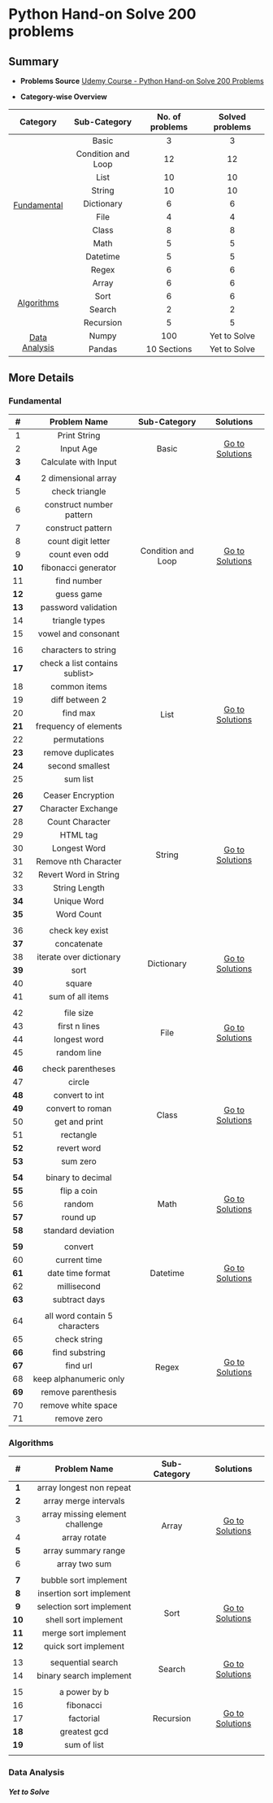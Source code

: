 # Python Hand-on Solve 200 problems


## Summary

- **Problems Source** <a href="https://www.udby.com/course/python-handon/" target="_blank">Udemy Course - Python Hand-on Solve 200 Problems</a>

- **Category-wise Overview**


<table>
    <thead>
        <tr>
            <th>Category</th>
            <th>Sub-Category</th>
            <th>No. of problems</th>
            <th>Solved problems</th>
        </tr>
    </thead>
    <tbody align="center">
        <tr>
            <td rowspan=11><a href="https://github.com/ybg345/python-solved-200-problems#fundamental">Fundamental</a></td>
            <tr>
                <td>Basic</td>
                <td>3</td>
                <td>3</td>
            </tr>
        </tr>
        <tr>
            <td>Condition and Loop</td>
            <td>12</td>
            <td>12</td>
        </tr>
        <tr>
            <td>List</td>
            <td>10</td>
            <td>10</td>
        </tr>
        <tr>
            <td>String</td>
            <td>10</td>
            <td>10</td>
        </tr>
        <tr>
            <td>Dictionary</td>
            <td>6</td>
            <td>6</td>
        </tr>
        <tr>
            <td>File</td>
            <td>4</td>
            <td>4</td>
        </tr>
        <tr>
            <td>Class</td>
            <td>8</td>
            <td>8</td>
        </tr>
        <tr>
            <td>Math</td>
            <td>5</td>
            <td>5</td>
        </tr>
        <tr>
            <td>Datetime</td>
            <td>5</td>
            <td>5</td>
        </tr>
        <tr>
            <td>Regex</td>
            <td>6</td>
            <td>6</td>
        </tr>
        <tr>
            <td rowspan=5><a href="https://github.com/ybg345/python-solved-200-problems#algorithms">Algorithms</a></td>
            <tr>
                <td>Array</td>
                <td>6</td>
                <td>6</td>
            </tr>
        </tr>
        <tr>
            <td>Sort</td>
            <td>6</td>
            <td>6</td>
        </tr>
        <tr>
            <td>Search</td>
            <td>2</td>
            <td>2</td>
        </tr>
        <tr>
            <td>Recursion</td>
            <td>5</td>
            <td>5</td>
        </tr>
        <tr>
            <td rowspan=3><a href="https://github.com/ybg345/python-solved-200-problems#data-analysis">Data Analysis</a></td>
            <tr>
                <td>Numpy</td>
                <td>100</td>
                <td>Yet to Solve</td>
            </tr>
        </tr>
        <tr>
            <td>Pandas</td>
            <td>10 Sections</td>
            <td>Yet to Solve</td>
        </tr>
    </tbody>
</table>



## More Details

### Fundamental

<table>
    <thead>
        <tr>
            <th>#</th>
            <th>Problem Name</th>
            <th>Sub-Category</th>
            <th>Solutions</th>
        </tr>
    </thead>
    <tbody align="center">
        <tr>
            <td>1</td>
            <td>Print String</td>
            <td rowspan=3>Basic</td>
            <td rowspan=3> <a href="https://github.com/ybg345/python-solved-200-problems/blob/master/solutions_by_category/01_basic/01_basic_problems_solutions.ipynb" target="_blank">Go to Solutions</a> </td>
        </tr>
        <tr>
            <td>2</td>
            <td>Input Age</td>
        </tr>
        <tr>
            <td><b>3</b></td>
            <td>Calculate with Input</td>
        </tr>
        <tr>
            <td></td>
            <td></td>
        </tr>
        <tr>
            <td><b>4</b></td>
            <td>2 dimensional array</td>
            <td rowspan=12>Condition and Loop</td>
            <td rowspan=12> <a href="https://github.com/ybg345/python-solved-200-problems/blob/master/solutions_by_category/02_condition%20and%20loop/02_conditions_and_loop_problems_solns.ipynb" target="_blank">Go to Solutions</a> </td>
        </tr>
        <tr>
            <td>5</td>
            <td>check triangle</td>
        </tr>
        <tr>
            <td>6</td>
            <td>construct number pattern</td>
        </tr>
        <tr>
            <td>7</td>
            <td>construct pattern</td>
        </tr>
        <tr>
            <td>8</td>
            <td>count digit letter</td>
        </tr>
        <tr>
            <td>9</td>
            <td>count even odd</td>
        </tr>
        <tr>
            <td><b>10</b></td>
            <td>fibonacci generator</td>
        </tr>
        <tr>
            <td>11</td>
            <td>find number</td>
        </tr>
        <tr>
            <td><b>12</b></td>
            <td>guess game</td>
        </tr>
        <tr>
            <td><b>13</b></td>
            <td>password validation</td>
        </tr>
        <tr>
            <td>14</td>
            <td>triangle types</td>
        </tr>
        <tr>
            <td>15</td>
            <td>vowel and consonant</td>
        </tr>
         <tr>
            <td></td>
            <td></td>
        </tr>
        <tr>
            <td>16</td>
            <td>characters to string</td>
            <td rowspan=10>List</td>
            <td rowspan=10> <a href="" target="_blank">Go to Solutions</a> </td>
        </tr>
        <tr>
            <td><b>17</b></td>
            <td>check a list contains sublist></td>
        </tr>
        <tr>
            <td>18</td>
            <td>common items</td>
        </tr>
        <tr>
            <td>19</td>
            <td>diff between 2</td>
        </tr>
        <tr>
            <td>20</td>
            <td>find max</td>
        </tr>
        <tr>
            <td><b>21</b></td>
            <td>frequency of elements</td>
        </tr>
        <tr>
            <td>22</td>
            <td>permutations</td>
        </tr>
        <tr>
            <td><b>23</b></td>
            <td>remove duplicates</td>
        </tr>
        <tr>
            <td><b>24</b></td>
            <td>second smallest</td>
        </tr>
        <tr>
            <td>25</td>
            <td>sum list</td>
        </tr>
        <tr>
            <td></td>
            <td></td>
        </tr>
        <tr>
            <td><b>26</b></td>
            <td>Ceaser Encryption</td>
            <td rowspan=10>String</td>
            <td rowspan=10> <a href="https://github.com/ybg345/python-solved-200-problems/blob/master/solutions_by_category/04_string/04_string.ipynb" target="_blank">Go to Solutions</a> </td>
        </tr>
        <tr>
            <td><b>27</b></td>
            <td>Character Exchange</td>
        </tr>
        <tr>
            <td>28</td>
            <td>Count Character</td>
        </tr>
        <tr>
            <td>29</td>
            <td>HTML tag</td>
        </tr>
        <tr>
            <td>30</td>
            <td>Longest Word</td>
        </tr>
        <tr>
            <td>31</td>
            <td>Remove nth Character</td>
        </tr>
        <tr>
            <td>32</td>
            <td>Revert Word in String</td>
        </tr>
        <tr>
            <td>33</td>
            <td>String Length</td>
        </tr>
        <tr>
            <td><b>34</b></td>
            <td>Unique Word</td>
        </tr>
        <tr>
            <td><b>35</b></td>
            <td>Word Count</td>
        </tr>
        <tr>
            <td></td>
            <td></td>
        </tr>
        <tr>
            <td>36</td>
            <td>check key exist</td>
            <td rowspan=6>Dictionary</td>
            <td rowspan=6> <a href="https://github.com/ybg345/python-solved-200-problems/blob/master/solutions_by_category/05_dictionary/05_dictionary.ipynb" target="_blank">Go to Solutions</a> </td>
        </tr>
        <tr>
            <td><b>37</b></td>
            <td>concatenate</td>
        </tr>
        <tr>
            <td>38</td>
            <td>iterate over dictionary</td>
        </tr>
        <tr>
            <td><b>39</b></td>
            <td>sort</td>
        </tr>
        <tr>
            <td>40</td>
            <td>square</td>
        </tr>
        <tr>
            <td>41</td>
            <td>sum of all items</td>
        </tr>
        <tr>
            <td></td>
            <td></td>
        </tr>
        <tr>
            <td>42</td>
            <td>file size</td>
            <td rowspan=4>File</td>
            <td rowspan=4> <a href="https://github.com/ybg345/python-solved-200-problems/blob/master/solutions_by_category/06_file/06_file.ipynb" target="_blank">Go to Solutions</a> </td>
        </tr>
        <tr>
            <td>43</td>
            <td>first n lines</td>
        </tr>
        <tr>
            <td>44</td>
            <td>longest word</td>
        </tr>
        <tr>
            <td>45</td>
            <td>random line</td>
        </tr>
        <tr>
            <td></td>
            <td></td>
        </tr>
        <tr>
            <td><b>46</b></td>
            <td>check parentheses</td>
            <td rowspan=8>Class</td>
            <td rowspan=8> <a href="https://github.com/ybg345/python-solved-200-problems/blob/master/solutions_by_category/07_class/07_class.ipynb" target="_blank">Go to Solutions</a> </td>
        </tr>
        <tr>
            <td>47</td>
            <td>circle</td>
        </tr>
        <tr>
            <td><b>48</b></td>
            <td>convert to int</td>
        </tr>
        <tr>
            <td><b>49</b></td>
            <td>convert to roman</td>
        </tr>
        <tr>
            <td>50</td>
            <td>get and print</td>
        </tr>
        <tr>
            <td>51</td>
            <td>rectangle</td>
        </tr>
        <tr>
            <td><b>52</b></td>
            <td>revert word</td>
        </tr>
        <tr>
            <td><b>53</b></td>
            <td>sum zero</td>
        </tr>
        <tr>
            <td></td>
            <td></td>
        </tr>
        <tr>
            <td><b>54</b></td>
            <td>binary to decimal</td>
            <td rowspan=5>Math</td>
            <td rowspan=5> <a href="https://github.com/ybg345/python-solved-200-problems/blob/master/solutions_by_category/08_math/08_math.ipynb" target="_blank">Go to Solutions</a> </td>
        </tr>
        <tr>
            <td><b>55</b></td>
            <td>flip a coin</td>
        </tr>
        <tr>
            <td>56</td>
            <td>random</td>
        </tr>
        <tr>
            <td><b>57</b></td>
            <td>round up</td>
        </tr>
        <tr>
            <td><b>58</b></td>
            <td>standard deviation</td>
        </tr>
        <tr>
            <td></td>
            <td></td>
        </tr>
        <tr>
            <td><b>59</b></td>
            <td>convert</td>
            <td rowspan=5>Datetime</td>
            <td rowspan=5> <a href="https://github.com/ybg345/python-solved-200-problems/blob/master/solutions_by_category/09_datetime/09_datetime.ipynb" target="_blank">Go to Solutions</a> </td>
        </tr>
        <tr>
            <td>60</td>
            <td>current time</td>
        </tr>
        <tr>
            <td><b>61</b></td>
            <td>date time format</td>
        </tr>
        <tr>
            <td>62</td>
            <td>millisecond</td>
        </tr>
        <tr>
            <td><b>63</b></td>
            <td>subtract days</td>
        </tr>
        <tr>
            <td></td>
            <td></td>
        </tr>
        <tr>
            <td>64</td>
            <td>all word contain 5 characters</td>
            <td rowspan=8>Regex</td>
            <td rowspan=8> <a href="https://github.com/ybg345/python-solved-200-problems/blob/master/solutions_by_category/10_regex/10_regex.ipynb" target="_blank">Go to Solutions</a> </td>
        </tr>
        <tr>
            <td>65</td>
            <td>check string</td>
        </tr>
        <tr>
            <td><b>66</b></td>
            <td>find substring</td>
        </tr>
        <tr>
            <td><b>67</b></td>
            <td>find url</td>
        </tr>
        <tr>
            <td>68</td>
            <td>keep alphanumeric only</td>
        </tr>
        <tr>
            <td><b>69</b></td>
            <td>remove parenthesis</td>
        </tr>
        <tr>
            <td>70</td>
            <td>remove white space</td>
        </tr>
        <tr>
            <td>71</td>
            <td>remove zero</td>
        </tr>
    </tbody>
</table>





### Algorithms

<table>
    <thead>
        <tr>
            <th>#</th>
            <th>Problem Name</th>
            <th>Sub-Category</th>
            <th>Solutions</th>
        </tr>
    </thead>
    <tbody align="center">
        <tr>
            <td><b>1</b></td>
            <td>array longest non repeat</td>
            <td rowspan=6>Array</td>
            <td rowspan=6> <a href="https://github.com/ybg345/python-solved-200-problems/blob/master/solutions_by_category/11_array/11_array.ipynb" target="_blank">Go to Solutions</a> </td>
        </tr>
        <tr>
            <td><b>2</b></td>
            <td>array merge intervals</td>
        </tr>
        <tr>
            <td>3</td>
            <td>array missing element challenge</td>
        </tr>
        <tr>
            <td>4</td>
            <td>array rotate</td>
        </tr>
        <tr>
            <td><b>5</b></td>
            <td>array summary range</td>
        </tr>
        <tr>
            <td>6</td>
            <td>array two sum</td>
        </tr>
        <tr>
            <td></td>
            <td></td>
        </tr>
        <tr>
            <td><b>7</b></td>
            <td>bubble sort implement</td>
            <td rowspan=6>Sort</td>
            <td rowspan=6> <a href="https://github.com/ybg345/python-solved-200-problems/blob/master/solutions_by_category/12_sort/12_sort.ipynb" target="_blank">Go to Solutions</a> </td>
        </tr>
        <tr>
            <td><b>8</b></td>
            <td>insertion sort implement</td>
        </tr>
        <tr>
            <td><b>9</b></td>
            <td>selection sort implement</td>
        </tr>
        <tr>
            <td><b>10</b></td>
            <td>shell sort implement</td>
        </tr>
        <tr>
            <td><b>11</b></td>
            <td>merge sort implement</td>
        </tr>
        <tr>
            <td><b>12</b></td>
            <td>quick sort implement</td>
        </tr>
         <tr>
            <td></td>
            <td></td>
        </tr>
        <tr>
            <td>13</td>
            <td>sequential search</td>
            <td rowspan=2>Search</td>
            <td rowspan=2> <a href="https://github.com/ybg345/python-solved-200-problems/blob/master/solutions_by_category/13_search/13_search.ipynb" target="_blank">Go to Solutions</a> </td>
        </tr>
        <tr>
            <td>14</td>
            <td>binary search implement</td>
        </tr>
        <tr>
            <td></td>
            <td></td>
        </tr>
        <tr>
            <td>15</td>
            <td>a power by b</td>
            <td rowspan=5>Recursion</td>
            <td rowspan=5> <a href="https://github.com/ybg345/python-solved-200-problems/blob/master/solutions_by_category/14_recursion/14_recursion.ipynb" target="_blank">Go to Solutions</a> </td>
        </tr>
        <tr>
            <td>16</td>
            <td>fibonacci</td>
        </tr>
        <tr>
            <td>17</td>
            <td>factorial</td>
        </tr>
        <tr>
            <td><b>18</b></td>
            <td>greatest gcd</td>
        </tr>
        <tr>
            <td><b>19</b></td>
            <td>sum of list</td>
        </tr>
        <tr>
            <td></td>
            <td></td>
        </tr>
    </tbody>
</table>






### Data Analysis

##### Yet to Solve
